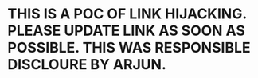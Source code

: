<h1>THIS IS A POC OF LINK HIJACKING. PLEASE UPDATE LINK AS SOON AS POSSIBLE. THIS WAS RESPONSIBLE DISCLOURE BY ARJUN.</h1>
